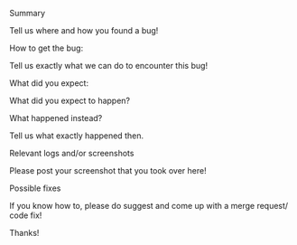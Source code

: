 Summary

Tell us where and how you found a bug!

How to get the bug:

Tell us exactly what we can do to encounter this bug!

What did you expect:

What did you expect to happen?

What happened instead?

Tell us what exactly happened then.

Relevant logs and/or screenshots

Please post your screenshot that you took over here!


Possible fixes

If you know how to, please do suggest and come up with a merge request/ code fix!

Thanks!
